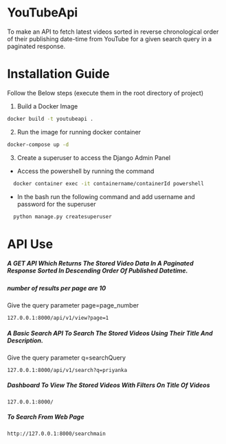 # YouTubeApi
To make an API to fetch latest videos sorted in reverse chronological order of their publishing date-time from YouTube for a given search query in a paginated response.
# Installation Guide
Follow the Below steps (execute them in the root directory of project)
1. Build a Docker Image
```bash
docker build -t youtubeapi .
```
2. Run the image for running docker container
```bash
docker-compose up -d
```
3. Create a superuser to access the Django Admin Panel
* Access the powershell by running the command
```bash
  docker container exec -it containername/containerId powershell
```
* In the bash run the following command and add username and password for the superuser
```bash
  python manage.py createsuperuser
```
# API Use
##### A GET API Which Returns The Stored Video Data In A Paginated Response Sorted In Descending Order Of Published Datetime.
##### number of results per page are 10
Give the query parameter page=page_number
```
127.0.0.1:8000/api/v1/view?page=1
```
##### A Basic Search API To Search The Stored Videos Using Their Title And Description.
Give the query parameter q=searchQuery
```
127.0.0.1:8000/api/v1/search?q=priyanka
```
##### Dashboard To View The Stored Videos With Filters On Title Of Videos
```
127.0.0.1:8000/
```
##### To Search From Web Page
```
http://127.0.0.1:8000/searchmain
```
